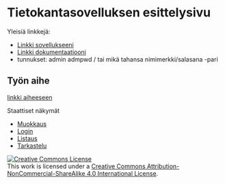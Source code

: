 # Tietokantasovelluksen esittelysivu

Yleisiä linkkejä:

* [Linkki sovellukseeni](http://jehajeha.users.cs.helsinki.fi/drinkkiarkisto/)
* [Linkki dokumentaatiooni](https://github.com/jhak/Tsoha-Bootstrap/blob/master/doc/dokumentaatio.pdf)
* tunnukset: admin admpwd / tai mikä tahansa nimimerkki/salasana -pari
## Työn aihe

[linkki aiheeseen](http://advancedkittenry.github.io/suunnittelu_ja_tyoymparisto/aiheet/Drinkkiarkisto.html) 

Staattiset näkymät

* [Muokkaus](http://jehajeha.users.cs.helsinki.fi/drinkkiarkisto/suunnitelmat/muokkaus)
* [Login](http://jehajeha.users.cs.helsinki.fi/drinkkiarkisto/suunnitelmat/login)
* [Listaus](http://jehajeha.users.cs.helsinki.fi/drinkkiarkisto/suunnitelmat/drinkkilistaus)
* [Tarkastelu](http://jehajeha.users.cs.helsinki.fi/drinkkiarkisto/suunnitelmat/tarkastelu)

<a rel="license" href="http://creativecommons.org/licenses/by-nc-sa/4.0/"><img alt="Creative Commons License" style="border-width:0" src="https://i.creativecommons.org/l/by-nc-sa/4.0/88x31.png" /></a><br />This work is licensed under a <a rel="license" href="http://creativecommons.org/licenses/by-nc-sa/4.0/">Creative Commons Attribution-NonCommercial-ShareAlike 4.0 International License</a>.
